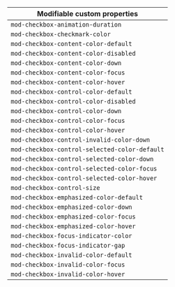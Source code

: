 | Modifiable custom properties                  |
| --------------------------------------------- |
| `mod-checkbox-animation-duration`             |
| `mod-checkbox-checkmark-color`                |
| `mod-checkbox-content-color-default`          |
| `mod-checkbox-content-color-disabled`         |
| `mod-checkbox-content-color-down`             |
| `mod-checkbox-content-color-focus`            |
| `mod-checkbox-content-color-hover`            |
| `mod-checkbox-control-color-default`          |
| `mod-checkbox-control-color-disabled`         |
| `mod-checkbox-control-color-down`             |
| `mod-checkbox-control-color-focus`            |
| `mod-checkbox-control-color-hover`            |
| `mod-checkbox-control-invalid-color-down`     |
| `mod-checkbox-control-selected-color-default` |
| `mod-checkbox-control-selected-color-down`    |
| `mod-checkbox-control-selected-color-focus`   |
| `mod-checkbox-control-selected-color-hover`   |
| `mod-checkbox-control-size`                   |
| `mod-checkbox-emphasized-color-default`       |
| `mod-checkbox-emphasized-color-down`          |
| `mod-checkbox-emphasized-color-focus`         |
| `mod-checkbox-emphasized-color-hover`         |
| `mod-checkbox-focus-indicator-color`          |
| `mod-checkbox-focus-indicator-gap`            |
| `mod-checkbox-invalid-color-default`          |
| `mod-checkbox-invalid-color-focus`            |
| `mod-checkbox-invalid-color-hover`            |

